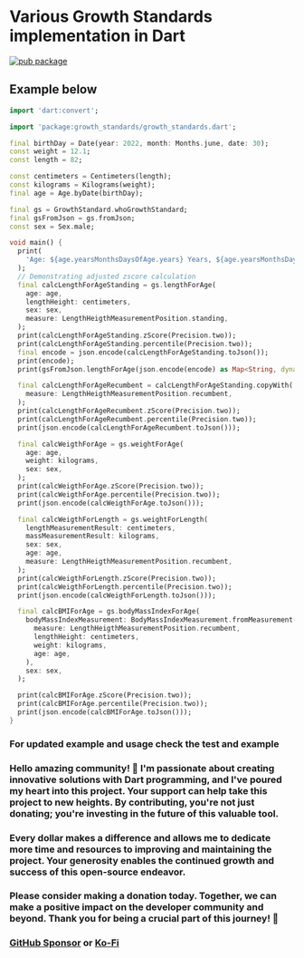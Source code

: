 
# Various Growth Standards implementation in Dart

[![pub package](https://img.shields.io/pub/v/growth_standards)](https://pub.dev/packages/growth_standards)

## Example below

``` dart
import 'dart:convert';

import 'package:growth_standards/growth_standards.dart';

final birthDay = Date(year: 2022, month: Months.june, date: 30);
const weight = 12.1;
const length = 82;

const centimeters = Centimeters(length);
const kilograms = Kilograms(weight);
final age = Age.byDate(birthDay);

final gs = GrowthStandard.whoGrowthStandard;
final gsFromJson = gs.fromJson;
const sex = Sex.male;

void main() {
  print(
    'Age: ${age.yearsMonthsDaysOfAge.years} Years, ${age.yearsMonthsDaysOfAge.months} Months, ${age.yearsMonthsDaysOfAge.days} Days, with total ${age.ageInTotalMonthsByNow} in Months or ${age.ageInTotalDaysByNow} in Days',
  );
  // Demonstrating adjusted zscore calculation
  final calcLengthForAgeStanding = gs.lengthForAge(
    age: age,
    lengthHeight: centimeters,
    sex: sex,
    measure: LengthHeigthMeasurementPosition.standing,
  );
  print(calcLengthForAgeStanding.zScore(Precision.two));
  print(calcLengthForAgeStanding.percentile(Precision.two));
  final encode = json.encode(calcLengthForAgeStanding.toJson());
  print(encode);
  print(gsFromJson.lengthForAge(json.encode(encode) as Map<String, dynamic>));

  final calcLengthForAgeRecumbent = calcLengthForAgeStanding.copyWith(
    measure: LengthHeigthMeasurementPosition.recumbent,
  );
  print(calcLengthForAgeRecumbent.zScore(Precision.two));
  print(calcLengthForAgeRecumbent.percentile(Precision.two));
  print(json.encode(calcLengthForAgeRecumbent.toJson()));

  final calcWeigthForAge = gs.weightForAge(
    age: age,
    weight: kilograms,
    sex: sex,
  );
  print(calcWeigthForAge.zScore(Precision.two));
  print(calcWeigthForAge.percentile(Precision.two));
  print(json.encode(calcWeigthForAge.toJson()));

  final calcWeigthForLength = gs.weightForLength(
    lengthMeasurementResult: centimeters,
    massMeasurementResult: kilograms,
    sex: sex,
    age: age,
    measure: LengthHeigthMeasurementPosition.recumbent,
  );
  print(calcWeigthForLength.zScore(Precision.two));
  print(calcWeigthForLength.percentile(Precision.two));
  print(json.encode(calcWeigthForLength.toJson()));

  final calcBMIForAge = gs.bodyMassIndexForAge(
    bodyMassIndexMeasurement: BodyMassIndexMeasurement.fromMeasurement(
      measure: LengthHeigthMeasurementPosition.recumbent,
      lengthHeight: centimeters,
      weight: kilograms,
      age: age,
    ),
    sex: sex,
  );

  print(calcBMIForAge.zScore(Precision.two));
  print(calcBMIForAge.percentile(Precision.two));
  print(json.encode(calcBMIForAge.toJson()));
}
```
### For updated example and usage check the test and example

### Hello amazing community! 🌟 I'm passionate about creating innovative solutions with Dart programming, and I've poured my heart into this project. Your support can help take this project to new heights. By contributing, you're not just donating; you're investing in the future of this valuable tool.

### Every dollar makes a difference and allows me to dedicate more time and resources to improving and maintaining the project. Your generosity enables the continued growth and success of this open-source endeavor.

### Please consider making a donation today. Together, we can make a positive impact on the developer community and beyond. Thank you for being a crucial part of this journey! 🚀

### [GitHub Sponsor](https://github.com/sponsors/devsdocs) or [Ko-Fi](https://ko-fi.com/devsdocs)